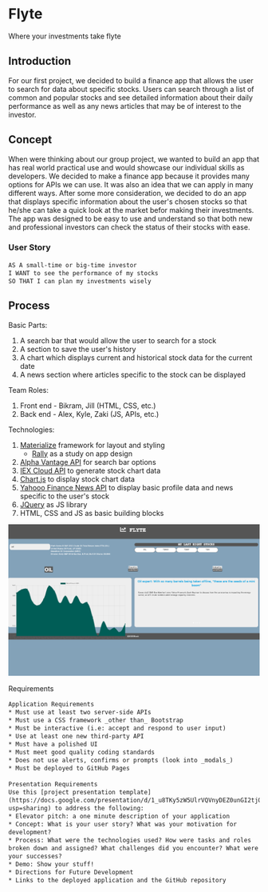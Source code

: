 # Flyte
Where your investments take flyte

## Introduction
For our first project, we decided to build a finance app that allows the user to search for data about specific stocks. Users can search through a list of common and popular stocks and see detailed information about their daily performance as well as any news articles that may be of interest to the investor.

## Concept
When were thinking about our group project, we wanted to build an app that has real world practical use and would showcase our individual skills as developers. We decided to make a finance app because it provides many options for APIs we can use. It was also an idea that we can apply in many different ways. After some more consideration, we decided to do an app that displays specific information about the user's chosen stocks so that he/she can take a quick look at the market befor making their investments. The app was designed to be easy to use and understand so that both new and professional investors can check the status of their stocks with ease.
### User Story
```
AS A small-time or big-time investor
I WANT to see the performance of my stocks
SO THAT I can plan my investments wisely
```

## Process
Basic Parts:
1. A search bar that would allow the user to search for a stock
2. A section to save the user's history
3. A chart which displays current and historical stock data for the current date
4. A news section where articles specific to the stock can be displayed

Team Roles:
1. Front end - Bikram, Jill (HTML, CSS, etc.)
2. Back end - Alex, Kyle, Zaki (JS, APIs, etc.)

Technologies:
1. [Materialize](https://materializecss.com/) framework for layout and styling
    * [Rally](https://material.io/design/material-studies/rally.html) as a study on app design
2. [Alpha Vantage API](https://www.alphavantage.co/) for search bar options
3. [IEX Cloud API](https://iexcloud.io/) to generate stock chart data
4. [Chart.js](https://www.chartjs.org/) to display stock chart data
5. [Yahooo Finance News API](https://rapidapi.com/apidojo/api/yahoo-finance1?endpoint=5c3da178e4b0cc6cdc0ed65f) to display basic profile data and news specific to the user's stock
6. [JQuery](https://jquery.com/) as JS library
7. HTML, CSS and JS as basic building blocks

![flytescreenshot](assets/flytescreenshot.png)

Requirements
```
Application Requirements
* Must use at least two server-side APIs
* Must use a CSS framework _other than_ Bootstrap
* Must be interactive (i.e: accept and respond to user input)
* Use at least one new third-party API
* Must have a polished UI
* Must meet good quality coding standards
* Does not use alerts, confirms or prompts (look into _modals_)
* Must be deployed to GitHub Pages

Presentation Requirements
Use this [project presentation template](https://docs.google.com/presentation/d/1_u8TKy5zW5UlrVQVnyDEZ0unGI2tjQPDEpA0FNuBKAw/edit?usp=sharing) to address the following: 
* Elevator pitch: a one minute description of your application
* Concept: What is your user story? What was your motivation for development?
* Process: What were the technologies used? How were tasks and roles broken down and assigned? What challenges did you encounter? What were your successes?
* Demo: Show your stuff!
* Directions for Future Development
* Links to the deployed application and the GitHub repository
```